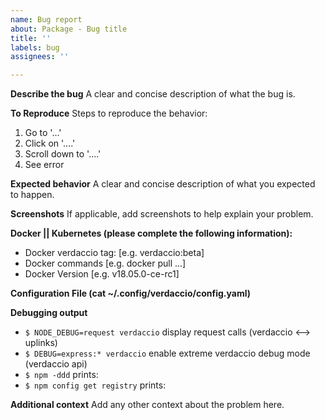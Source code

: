 ```yaml
---
name: Bug report
about: Package - Bug title
title: ''
labels: bug
assignees: ''

---
```


**Describe the bug**
A clear and concise description of what the bug is.

**To Reproduce**
Steps to reproduce the behavior:
1. Go to '...'
2. Click on '....'
3. Scroll down to '....'
4. See error

**Expected behavior**
A clear and concise description of what you expected to happen.

**Screenshots**
If applicable, add screenshots to help explain your problem.

**Docker || Kubernetes (please complete the following information):**
 - Docker verdaccio tag: [e.g. verdaccio:beta]
 - Docker commands [e.g. docker pull ...]
 - Docker Version [e.g. v18.05.0-ce-rc1]

**Configuration File (cat ~/.config/verdaccio/config.yaml)** 

**Debugging output**
 - `$ NODE_DEBUG=request verdaccio` display request calls (verdaccio <--> uplinks)
 - `$ DEBUG=express:* verdaccio` enable extreme verdaccio debug mode (verdaccio api)
 - `$ npm -ddd` prints:
 - `$ npm config get registry` prints:

**Additional context**
Add any other context about the problem here.
